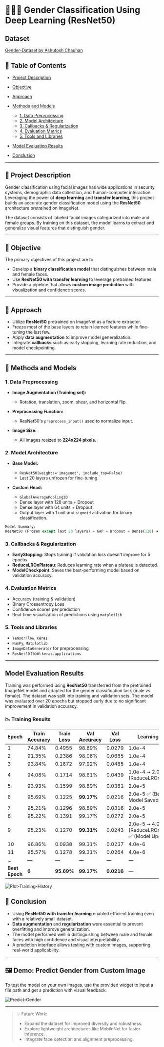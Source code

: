 # 👨‍🦱👩 Gender Classification Using Deep Learning (ResNet50)

## Dataset

[Gender-Dataset by Ashutosh Chauhan](https://www.kaggle.com/datasets/cashutosh/gender-classification-dataset)

## 📑 Table of Contents

- [Project Description](#📌-Project-Description)
- [Objective](#🎯-Objective)
- [Approach](#🚀-Approach)
- [Methods and Models](#🧠-Methods-and-Models)

  - [1. Data Preprocessing](#1-data-preprocessing)
  - [2. Model Architecture](#2-model-architecture)
  - [3. Callbacks & Regularization](#3-callbacks--regularization)
  - [4. Evaluation Metrics](#4-evaluation-metrics)
  - [5. Tools and Libraries](#5-tools-and-libraries)

- [Model Evaluation Results](#Model-Evaluation-Results)
- [Conclusion](#conclusion)

---

## 📌 Project Description

Gender classification using facial images has wide applications in security systems, demographic data collection, and human-computer interaction. Leveraging the power of **deep learning** and **transfer learning**, this project builds an accurate gender classification model using the **ResNet50** architecture pretrained on ImageNet.

The dataset consists of labeled facial images categorized into male and female groups. By training on this dataset, the model learns to extract and generalize visual features that distinguish gender.

---

## 🎯 Objective

The primary objectives of this project are to:

- Develop a **binary classification model** that distinguishes between male and female faces.
- Use **ResNet50 with transfer learning** to leverage pretrained features.
- Provide a pipeline that allows **custom image prediction** with visualization and confidence scores.

---

## 🚀 Approach

- Utilize **ResNet50** pretrained on ImageNet as a feature extractor.
- Freeze most of the base layers to retain learned features while fine-tuning the last few.
- Apply **data augmentation** to improve model generalization.
- Integrate **callbacks** such as early stopping, learning rate reduction, and model checkpointing.

---

## 🧠 Methods and Models

### 1. Data Preprocessing

- **Image Augmentation (Training set):**

  - Rotation, translation, zoom, shear, and horizontal flip.

- **Preprocessing Function:**

  - ResNet50's `preprocess_input()` used to normalize input.

- **Image Size:**

  - All images resized to **224x224 pixels**.

### 2. Model Architecture

- **Base Model:**

  - `ResNet50(weights='imagenet', include_top=False)`
  - Last 20 layers unfrozen for fine-tuning.

- **Custom Head:**

  - `GlobalAveragePooling2D`
  - Dense layer with 128 units + Dropout
  - Dense layer with 64 units + Dropout
  - Output layer with 1 unit and `sigmoid` activation for binary classification.

```python
Model Summary:
ResNet50 (Frozen except last 20 layers) ➜ GAP ➜ Dropout ➜ Dense(128) ➜ Dropout ➜ Dense(64) ➜ Dense(1, sigmoid)
```

### 3. Callbacks & Regularization

- **EarlyStopping**: Stops training if validation loss doesn't improve for 5 epochs.
- **ReduceLROnPlateau**: Reduces learning rate when a plateau is detected.
- **ModelCheckpoint**: Saves the best-performing model based on validation accuracy.

### 4. Evaluation Metrics

- Accuracy (training & validation)
- Binary Crossentropy Loss
- Confidence scores per prediction
- Real-time visualization of predictions using `matplotlib`

### 5. Tools and Libraries

- `TensorFlow`, `Keras`
- `NumPy`, `Matplotlib`
- `ImageDataGenerator` for preprocessing
- `ResNet50` from `keras.applications`

---

## Model Evaluation Results

Training was performed using **ResNet50** transferred from the pretrained ImageNet model and adapted for the gender classification task (male vs female). The dataset was split into training and validation sets. The model was evaluated over 20 epochs but stopped early due to no significant improvement in validation accuracy.

### 📉 Training Results

| Epoch          | Train Accuracy | Train Loss | Val Accuracy | Val Loss   | Learning Rate                                          |
| -------------- | -------------- | ---------- | ------------ | ---------- | ------------------------------------------------------ |
| 1              | 74.84%         | 0.4955     | 98.89%       | 0.0279     | 1.0e-4                                                 |
| 2              | 91.35%         | 0.2386     | 98.06%       | 0.0685     | 1.0e-4                                                 |
| 3              | 93.84%         | 0.1672     | 97.92%       | 0.0485     | 1.0e-4                                                 |
| 4              | 94.08%         | 0.1714     | 98.61%       | 0.0439     | 1.0e-4 ⭢ 2.0e-5 (ReduceLROnPlateau)                    |
| 5              | 93.93%         | 0.1599     | 98.89%       | 0.0361     | 2.0e-5                                                 |
| 6              | 95.69%         | 0.1225     | **99.17%**   | 0.0216     | 2.0e-5 ✅ (Best Model Saved)                           |
| 7              | 95.21%         | 0.1296     | 98.89%       | 0.0316     | 2.0e-5                                                 |
| 8              | 95.22%         | 0.1391     | 99.17%       | 0.0272     | 2.0e-5                                                 |
| 9              | 95.23%         | 0.1270     | **99.31%**   | 0.0243     | 2.0e-5 ⭢ 4.0e-6 (ReduceLROnPlateau) ✅ (Model Updated) |
| 10             | 96.86%         | 0.0938     | 99.31%       | 0.0237     | 4.0e-6                                                 |
| 11             | 95.57%         | 0.1278     | 99.31%       | 0.0264     | 4.0e-6                                                 |
| ...            | —              | —          | —            | —          | —                                                      |
| **Best Epoch** | **6**          | **95.69%** | **99.17%**   | **0.0216** | —                                                      |

![Plot-Training-History](images/Screenshot%202025-05-20%20103144.png)

## 🎯 Conclusion

- Using **ResNet50 with transfer learning** enabled efficient training even with a relatively small dataset.
- **Data augmentation** and **regularization** were essential to prevent overfitting and improve generalization.
- The model performed well in distinguishing between male and female faces with high confidence and visual interpretability.
- A prediction interface allows testing with custom images, supporting real-world applicability.

---

## 🖼️ Demo: Predict Gender from Custom Image

To test the model on your own images, use the provided widget to input a file path and get a prediction with visual feedback:

![Predict-Gender](images/Screenshot%202025-05-20%20112648.png)

---

> 💡 Future Work:
>
> - Expand the dataset for improved diversity and robustness.
> - Explore lightweight architectures like MobileNet for faster inference.
> - Integrate face detection and alignment preprocessing.
